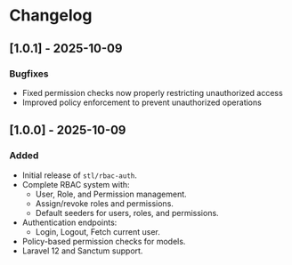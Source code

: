 # Changelog

## [1.0.1] - 2025-10-09

### Bugfixes
- Fixed permission checks now properly restricting unauthorized access
- Improved policy enforcement to prevent unauthorized operations

## [1.0.0] - 2025-10-09

### Added
- Initial release of `stl/rbac-auth`.
- Complete RBAC system with:
  - User, Role, and Permission management.
  - Assign/revoke roles and permissions.
  - Default seeders for users, roles, and permissions.
- Authentication endpoints:
  - Login, Logout, Fetch current user.
- Policy-based permission checks for models.
- Laravel 12 and Sanctum support.